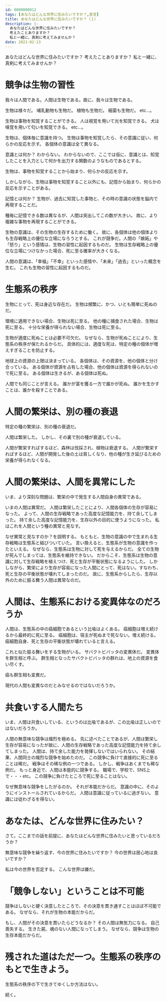 ```yaml
---
id: 0000000012
tags: [あなたはどんな世界に住みたいですか？,宣言]
title: あなたはどんな世界に住みたいですか？（１）
description: |-
  あなたはどんな世界に住みたいですか？
  考えたことありますか？
  私と一緒に、真剣に考えてみませんか？
date: 2021-02-13
---
```


あなたはどんな世界に住みたいですか？
考えたことありますか？
私と一緒に、真剣に考えてみませんか？

# 競争は生物の習性

我々は人間である。人間は生物である。故に、我々は生物である。

生物は様々だ。
哺乳動物も生物だ。
植物も生物だ。
細菌も生物だ。
etc...。

生物は事物を知覚することができる。
人は視覚を用いて光を知覚できる。
犬は嗅覚を用いて匂いを知覚できる。
etc...。

生物は、個体毎に意識を持つ。
生物は事物を知覚したら、その意識に従い、何らかの反応を示す。
各個体の意識は全て異なる。

意識とは何か？
わからない。
わからないので、ここでは仮に、意識とは、知覚したことを入力として何かを出力する関数のようなものであるとする。

生物は、事物を知覚することから始まり、何らかの反応を示す。

しかしながら、生物は事物を知覚すること以外にも、記憶から始まり、何らかの反応を示すことがある。

記憶とは何か？
生物が、過去に知覚した事物と、その時の意識の状態を脳内で再現することだ。

種毎に記憶できる数は異なるが、人間は突出してこの数が大きい。
故に、より複雑な事物を再現することができる。

生物の意識は、その生物の生存するために働く。
故に、各個体は他の個体よりも生存戦略上の優位な立場になろうとする。
これが競争だ。人間の「嫉妬」や「怒り」という感情は、生物の習性に起因するものだ。
生物は生存戦略上の優位な立場につけなかった場合、死に至る確率が大きくなる。

人間の意識は、「幸福」「不幸」といった感情や、「未来」「過去」といった概念を生む。
これも生物の習性に起因するものだ。

# 生態系の秩序

生物にとって、死は身近な存在だ。
生物は頻繁に、かつ、いとも簡単に死ぬのだ。

環境に適用できない場合、生物は死に至る。
他の種に捕食された場合、生物は死に至る。
十分な栄養が得られない場合、生物は死に至る。

生物が適度に死ぬことは必要不可欠だ。
なぜなら、生物が死ぬことにより、生態系の秩序が保たれるからだ。
具体的には、適度な死は、特定の種の個体が増えすぎることを防止する。

地球上の資源の上限は決まっている。
各個体は、その資源を、他の個体と分け合っている。
ある個体が資源を占有した場合、他の個体は資源を得られないので死に至る。
ある個体は生きるが、ある個体は死ぬ。

人間でも同じことが言える。
誰かが富を獲る一方で誰かが死ぬ。
誰かを生かすことは、誰かを殺すことである。

# 人間の繁栄は、別の種の衰退

特定の種の繁栄は、別の種の衰退だ。

人間は繁栄した。
しかし、その裏で別の種が衰退している。

人間が繁栄すればするほど、森林は伐採され、植物は衰退する。
人間が繁栄すればするほど、人間が開発した後の土は貧しくなり、他の種が生き延びるための栄養が得られなくなる。

# 人間の繁栄は、人間を異常にした

いま、より深刻な問題は、繁栄の中で発生する人間自身の異常である。

いまの人間は異常だ。
人間は繁栄したことにより、人間各個体の生存が容易になった。
よって、人間の生存戦略であった高度な記憶能力を、持て余してしまった。
持て余した高度な記憶能力を、生存以外の目的に使うようになった。
私はこれを人間という種の異常と見なす。

なぜ異常と見なすのか？を説明する。
もともと、生物の意識の中で生まれる生存戦略は生態系と結びついていた。
言い換えると、生態系が生物の意識を作ったといえる。
なぜなら、生態系は生物に対して死を与えるからだ。
全ての生物が死んでしまっては、生態系を維持できない。
だからこそ、生態系は生物の意識に対して生存戦略を植えつけ、死と生存が平衡状態になるようにした。
しかしながら、繁栄により生存が容易になった人間にとって、死はない。すなわち、死と生存の平衡状態が壊れてしまったのだ。
故に、生態系からしたら、生存以外のために振る舞う人間は異常なのだ。

# 人間は、生態系における変異体なのだろうか

人間は、生態系の中の癌細胞であるという比喩はよくある。
癌細胞は増え続けるから最終的に死に至る。
癌細胞は、宿主が死ぬまで死なない。増え続ける。
癌細胞自身、死と生存の平衡状態が壊れていると言える。

これと似た振る舞いをする生物がいる。
サバクトビバッタの変異体だ。
変異体を群生相と呼ぶ。
群生相となったサバクトビバッタの群れは、地上の資源を食い尽くす。

癌も群生相も変異だ。

現代の人間も変異なのだとみなせるのではないだろうか。

# 共食いする人間たち

いま、人間は共食いしている、というのは比喩であるが、この比喩は正しいのではないだろうか。

人間の無意味な競争は熾烈を極める。
先に述べたことであるが、人間は繁栄し生存が容易になったが故に、人間の生存戦略であった高度な記憶能力を持て余してしまった。
人間は、持て余した能力を発揮しないではいられない。
その結果、人間同士の熾烈な競争を始めたのだ。
この競争に負けて直接的に死に至ることは稀だ。
戦争はその稀な例の一つである。
しかし、戦争はあくまでも稀な例だ。
もっと身近で、人間は本能的に競争する。
職場で、学校で、SNS上で・・・etc。
この競争に負けたところで死に至ることはない。

なぜ無意味な競争をしたがるのか。
それが本能だからだ。
意識の中に、そのようにインストールされているからだ。
人間は意識に従っているに過ぎない。
意識には従わざるを得ない。

# あなたは、どんな世界に住みたい？

さて。ここまでの話を前提に、あなたはどんな世界に住みたいと思っているだろうか？

無意味な競争を繰り返す、今の世界に住みたいですか？
今の世界は居心地は良いですか？

私は今の世界を否定する。
こんな世界は嫌だ。

# 「競争しない」ということは不可能

競争はしないと硬く決意したところで、その決意を貫き通すことはほぼ不可能である。
なぜなら、それが生物の本能だからだ。

もし、人間がその決意を貫いたらどうなるか？
その人間は無気力になる。
自己喪失する。
生きた屍、魂のない人間になってしまう。
なぜなら、競争は生物の生存本能だからだ。

# 残された道はただ一つ。生態系の秩序のもとで生きよう。

生態系の秩序の下で生きてゆくしか方法はない。

続く。